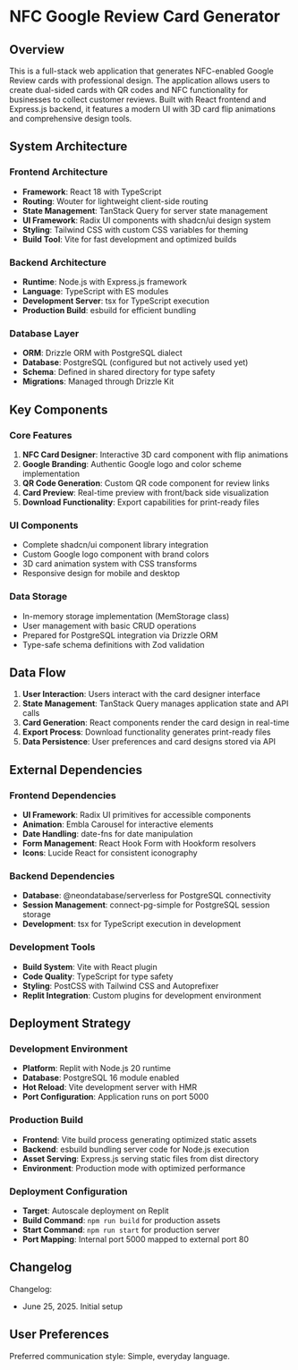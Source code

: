 # NFC Google Review Card Generator

## Overview

This is a full-stack web application that generates NFC-enabled Google Review cards with professional design. The application allows users to create dual-sided cards with QR codes and NFC functionality for businesses to collect customer reviews. Built with React frontend and Express.js backend, it features a modern UI with 3D card flip animations and comprehensive design tools.

## System Architecture

### Frontend Architecture
- **Framework**: React 18 with TypeScript
- **Routing**: Wouter for lightweight client-side routing
- **State Management**: TanStack Query for server state management
- **UI Framework**: Radix UI components with shadcn/ui design system
- **Styling**: Tailwind CSS with custom CSS variables for theming
- **Build Tool**: Vite for fast development and optimized builds

### Backend Architecture
- **Runtime**: Node.js with Express.js framework
- **Language**: TypeScript with ES modules
- **Development Server**: tsx for TypeScript execution
- **Production Build**: esbuild for efficient bundling

### Database Layer
- **ORM**: Drizzle ORM with PostgreSQL dialect
- **Database**: PostgreSQL (configured but not actively used yet)
- **Schema**: Defined in shared directory for type safety
- **Migrations**: Managed through Drizzle Kit

## Key Components

### Core Features
1. **NFC Card Designer**: Interactive 3D card component with flip animations
2. **Google Branding**: Authentic Google logo and color scheme implementation
3. **QR Code Generation**: Custom QR code component for review links
4. **Card Preview**: Real-time preview with front/back side visualization
5. **Download Functionality**: Export capabilities for print-ready files

### UI Components
- Complete shadcn/ui component library integration
- Custom Google logo component with brand colors
- 3D card animation system with CSS transforms
- Responsive design for mobile and desktop

### Data Storage
- In-memory storage implementation (MemStorage class)
- User management with basic CRUD operations
- Prepared for PostgreSQL integration via Drizzle ORM
- Type-safe schema definitions with Zod validation

## Data Flow

1. **User Interaction**: Users interact with the card designer interface
2. **State Management**: TanStack Query manages application state and API calls
3. **Card Generation**: React components render the card design in real-time
4. **Export Process**: Download functionality generates print-ready files
5. **Data Persistence**: User preferences and card designs stored via API

## External Dependencies

### Frontend Dependencies
- **UI Framework**: Radix UI primitives for accessible components
- **Animation**: Embla Carousel for interactive elements
- **Date Handling**: date-fns for date manipulation
- **Form Management**: React Hook Form with Hookform resolvers
- **Icons**: Lucide React for consistent iconography

### Backend Dependencies
- **Database**: @neondatabase/serverless for PostgreSQL connectivity
- **Session Management**: connect-pg-simple for PostgreSQL session storage
- **Development**: tsx for TypeScript execution in development

### Development Tools
- **Build System**: Vite with React plugin
- **Code Quality**: TypeScript for type safety
- **Styling**: PostCSS with Tailwind CSS and Autoprefixer
- **Replit Integration**: Custom plugins for development environment

## Deployment Strategy

### Development Environment
- **Platform**: Replit with Node.js 20 runtime
- **Database**: PostgreSQL 16 module enabled
- **Hot Reload**: Vite development server with HMR
- **Port Configuration**: Application runs on port 5000

### Production Build
- **Frontend**: Vite build process generating optimized static assets
- **Backend**: esbuild bundling server code for Node.js execution
- **Asset Serving**: Express.js serving static files from dist directory
- **Environment**: Production mode with optimized performance

### Deployment Configuration
- **Target**: Autoscale deployment on Replit
- **Build Command**: `npm run build` for production assets
- **Start Command**: `npm run start` for production server
- **Port Mapping**: Internal port 5000 mapped to external port 80

## Changelog

Changelog:
- June 25, 2025. Initial setup

## User Preferences

Preferred communication style: Simple, everyday language.